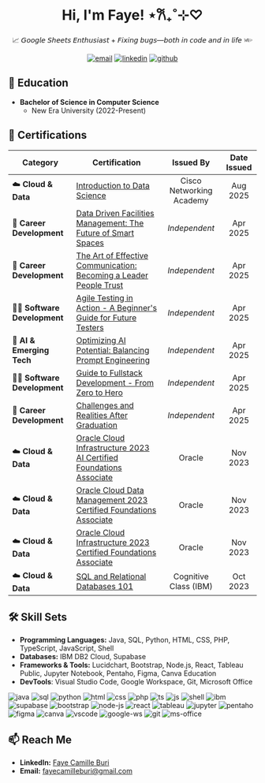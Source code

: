 <h1 align="center">Hi, I'm Faye! ⋆𐙚₊˚⊹♡</h1>
<p align="center">
  📈 𝘎𝘰𝘰𝘨𝘭𝘦 𝘚𝘩𝘦𝘦𝘵𝘴 𝘌𝘯𝘵𝘩𝘶𝘴𝘪𝘢𝘴𝘵 + 𝘍𝘪𝘹𝘪𝘯𝘨 𝘣𝘶𝘨𝘴—𝘣𝘰𝘵𝘩 𝘪𝘯 𝘤𝘰𝘥𝘦 𝘢𝘯𝘥 𝘪𝘯 𝘭𝘪𝘧𝘦 𓆧
</p>

<p align="center">
  <a href="mailto:fayecamilleburi@gmail.com"><img src="https://img.icons8.com/?size=48&id=qyRpAggnV0zH&format=png" alt="email"/></a>
  <a href="https://www.linkedin.com/in/faye-camille-buri"><img src="https://img.icons8.com/?size=48&id=xuvGCOXi8Wyg&format=png" alt="linkedin"/></a>
  <a href="https://github.com/fayecamilleburi"><img src="https://img.icons8.com/?size=48&id=AZOZNnY73haj&format=png" alt="github"/></a>
</p>

## 📓 Education
- **Bachelor of Science in Computer Science**
  - New Era University (2022-Present)

## 📜 Certifications  

| Category | Certification | Issued By | Date Issued |
|----------|------------------|:--------------:|:---------:|
| ☁️ **Cloud & Data** | [Introduction to Data Science](https://www.credly.com/badges/1836c615-c0a8-4ff8-ad75-3b7043c8fafd/public_url) | Cisco Networking Academy | Aug 2025 |
| 🏢 **Career Development** | [Data Driven Facilities Management: The Future of Smart Spaces](https://drive.google.com/file/d/1ADRSgZ4ltqMuemKhKw5-aXqrUeg_GM4c/view?usp=drive_link) | _Independent_ | Apr 2025 |
| 🏢 **Career Development** | [The Art of Effective Communication: Becoming a Leader People Trust](https://drive.google.com/file/d/1xppAOfYHtnIVXKG4vqB3rhbk93COu-RO/view?usp=drive_link) | _Independent_ | Apr 2025 |
| 👨‍💻 **Software Development** | [Agile Testing in Action - A Beginner's Guide for Future Testers](https://drive.google.com/file/d/1qzWqnbQNRy5kUDmcYWEEGVMgEAqoyau6/view?usp=drive_link) | _Independent_ | Apr 2025 |
| 🤖 **AI & Emerging Tech** | [Optimizing AI Potential: Balancing Prompt Engineering](https://drive.google.com/file/d/1gDHPfM1oxUauhC8hIJcT006xLq7rygis/view?usp=drive_link) | _Independent_ | Apr 2025 |
| 👨‍💻 **Software Development** | [Guide to Fullstack Development - From Zero to Hero](https://drive.google.com/file/d/1ju7zEP032n2mgUzkrHTqp9GDZr0Y-MtC/view?usp=drive_link) | _Independent_ | Apr 2025 |
| 🏢 **Career Development** | [Challenges and Realities After Graduation](https://drive.google.com/file/d/1riLLEsFC9zkBO9OLlExjT2bMmpz0fcPX/view?usp=drive_link) | _Independent_ | Apr 2025 |
| ☁️ **Cloud & Data** | [Oracle Cloud Infrastructure 2023 AI Certified Foundations Associate](https://catalog-education.oracle.com/pls/certview/sharebadge?id=0C2E029971722295EC7A7FDD96413A383E269A4EBEE3F55477A54E80127DBC29) | Oracle | Nov 2023 |
| ☁️ **Cloud & Data** | [Oracle Cloud Data Management 2023 Certified Foundations Associate](https://catalog-education.oracle.com/pls/certview/sharebadge?id=40452075988E0D55C9A6330C095E9815EF9BD5DAFB9F9BCC19ACBD434988CB73) | Oracle | Nov 2023 |
| ☁️ **Cloud & Data** | [Oracle Cloud Infrastructure 2023 Certified Foundations Associate](https://catalog-education.oracle.com/pls/certview/sharebadge?id=982C2731A66F5EF6E18EB79F4F9288CC3D82AE83871FE039B1BB9ADD78B883DB) | Oracle | Nov 2023 |
| ☁️ **Cloud & Data** | [SQL and Relational Databases 101](https://courses.cognitiveclass.ai/certificates/2ad6e3efe1ec4b7887f369bdd3925f8a) | Cognitive Class (IBM) | Oct 2023 |

## 🛠️ Skill Sets
- **Programming Languages:** Java, SQL, Python, HTML, CSS, PHP, TypeScript, JavaScript, Shell
- **Databases:** IBM DB2 Cloud, Supabase
- **Frameworks & Tools:** Lucidchart, Bootstrap, Node.js, React, Tableau Public, Jupyter Notebook, Pentaho, Figma, Canva Education
- **DevTools**: Visual Studio Code, Google Workspace, Git, Microsoft Office

<p>
  <img src="https://img.icons8.com/?size=48&id=Pd2x9GWu9ovX&format=png" alt="java"/>
  <img src="https://img.icons8.com/?size=48&id=J6KcaRLsTgpZ&format=png" alt="sql"/>
  <img src="https://img.icons8.com/?size=48&id=13441&format=png" alt="python"/>
  <img src="https://img.icons8.com/?size=48&id=20909&format=png" alt="html"/>
  <img src="https://img.icons8.com/?size=48&id=21278&format=png" alt="css"/>
  <img src="https://img.icons8.com/?size=48&id=wX4mdwgxPkdH&format=png" alt="php"/>
  <img src="https://img.icons8.com/?size=48&id=nCj4PvnCO0tZ&format=png" alt="ts"/>
  <img src="https://img.icons8.com/?size=50&id=106036&format=png" alt="js"/>
  <img src="https://img.icons8.com/fluency/48/console.png" alt="shell"/>
  <img src="https://img.icons8.com/?size=50&id=24662&format=png" alt="ibm"/>
  <img src="https://img.icons8.com/?size=48&id=sH0rW2TvYdr9&format=png" alt="supabase"/>
  <img src="https://img.icons8.com/color/48/bootstrap.png" alt="bootstrap"/>
  <img src="https://img.icons8.com/color/48/nodejs.png" alt="node-js"/>
  <img src="https://img.icons8.com/color/48/react-native.png" alt="react"/>
  <img src="https://img.icons8.com/color/48/tableau-software.png" alt="tableau"/>
  <img src="https://img.icons8.com/fluency/48/jupyter.png" alt="jupyter"/>
  <img src="https://img.icons8.com/fluency/48/data-configuration.png" alt="pentaho"/>
  <img src="https://img.icons8.com/color/48/figma--v1.png" alt="figma"/>
  <img src="https://img.icons8.com/color/48/canva.png" alt="canva"/>
  <img src="https://img.icons8.com/color/48/visual-studio-code-2019.png" alt="vscode"/>
  <img src="https://img.icons8.com/color/48/google-logo.png" alt="google-ws"/>
  <img src="https://img.icons8.com/color/48/git.png" alt="git"/>
  <img src="https://img.icons8.com/color/48/microsoft-office-2019.png" alt="ms-office"/>
</p>

## 📫 Reach Me  
- **LinkedIn:** [Faye Camille Buri](www.linkedin.com/in/faye-camille-buri)
- **Email:** fayecamilleburi@gmail.com
